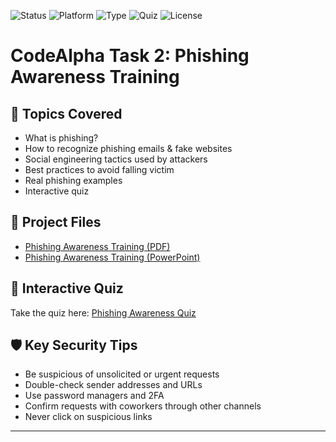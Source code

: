 ![Status](https://img.shields.io/badge/Status-Completed-brightgreen)
![Platform](https://img.shields.io/badge/Platform-GoogleSlides%20%7C%20PDF-blue)
![Type](https://img.shields.io/badge/Task-PhishingAwareness-orange)
![Quiz](https://img.shields.io/badge/Quiz-Available-blueviolet)
![License](https://img.shields.io/badge/License-MIT-lightgrey)

# CodeAlpha Task 2: Phishing Awareness Training


## 🔎 Topics Covered
- What is phishing?
- How to recognize phishing emails & fake websites
- Social engineering tactics used by attackers
- Best practices to avoid falling victim
- Real phishing examples
- Interactive quiz

## 📂 Project Files
- [Phishing Awareness Training (PDF)](./Phishing%20Awareness%20Training.pdf)
- [Phishing Awareness Training (PowerPoint)](./Phishing%20Awareness%20Training%20final.pptx)

## 🧪 Interactive Quiz
Take the quiz here: [Phishing Awareness Quiz](https://forms.gle/zo4oQticQSgP6UqM7)

## 🛡️ Key Security Tips
- Be suspicious of unsolicited or urgent requests
- Double-check sender addresses and URLs
- Use password managers and 2FA
- Confirm requests with coworkers through other channels
- Never click on suspicious links

---
